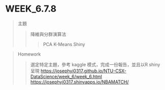 WEEK_6.7.8
====================================
>主題
>>降維與分群演算法
>>>PCA
>>>K-Means
>>Shiny

>Homework
>>選定特定主題，參考 kaggle 模式，完成一份報告，並且以R shiny 呈現
>>https://josephyi0317.github.io/NTU-CSX-DataScience/week_6/week_6.html
>>https://josephyi0317.shinyapps.io/NBAMATCH/
